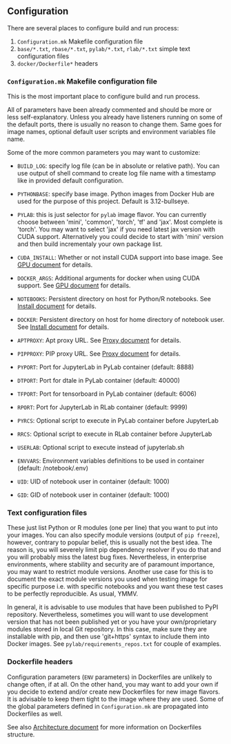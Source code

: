 ## Configuration

There are several places to configure build and run process:

1. `Configuration.mk` Makefile configuration file
2. `base/*.txt`, `rbase/*.txt`, `pylab/*.txt`, `rlab/*.txt` simple text configuration files
3. `docker/Dockerfile*` headers


### `Configuration.mk` Makefile configuration file 

This is the most important place to configure build and run process.

All of parameters have been already commented and should be more or less self-explanatory. Unless you already have listeners running on some of the default ports, there is usually no reason to change them. Same goes for image names, optional default user scripts and environment variables file name.

Some of the more common parameters you may want to customize:

* `BUILD_LOG`: specify log file (can be in absolute or relative path). You can use output of shell command to create log file name with a timestamp like in provided default configuration.

* `PYTHONBASE`: specify base image. Python images from Docker Hub are used for the purpose of this project. Default is 3.12-bullseye.

* `PYLAB`: this is just selector for `pylab` image flavor. You can currently choose between 'mini', 'common', 'torch', 'tf' and 'jax'. Most complete is 'torch'. You may want to select 'jax' if you need latest jax version with CUDA support. Alternatively you could decide to start with 'mini' version and then build incrementaly your own package list.

* `CUDA_INSTALL`: Whether or not install CUDA support into base image. See [GPU document](GPU.md) for details.

* `DOCKER_ARGS`: Additional arguments for docker when using CUDA support. See [GPU document](GPU.md) for details.

* `NOTEBOOKS`: Persistent directory on host for Python/R notebooks. See [Install document](Install.md) for details.

* `DOCKER`: Persistent directory on host for home directory of notebook user. See [Install document](Install.md) for details.

* `APTPROXY`: Apt proxy URL. See [Proxy document](Proxy.md) for details.

* `PIPPROXY`: PIP proxy URL. See [Proxy document](Proxy.md) for details.

* `PYPORT`: Port for JupyterLab in PyLab container (default: 8888)

* `DTPORT`: Port for dtale in PyLab container (default: 40000)

* `TFPORT`: Port for tensorboard in PyLab container (default: 6006)

* `RPORT`: Port for JupyterLab in RLab container (default: 9999)

* `PYRCS`: Optional script to execute in PyLab container before JupyterLab

* `RRCS`: Optional script to execute in RLab container before JupyterLab

* `USERLAB`: Optional script to execute instead of jupyterlab.sh

* `ENVVARS`: Environment variables definitions to be used in container (default: /notebook/.env)

* `UID`: UID of notebook user in container (default: 1000)

* `GID`: GID of notebook user in container (default: 1000)


### Text configuration files

These just list Python or R modules (one per line) that you want to put into your images. You can also specify module versions (output of `pip freeze`), however, contrary to popular belief, this is usually not the best idea. The reason is, you will severely limit pip dependency resolver if you do that and you will probably miss the latest bug fixes. Nevertheless, in enterprise environments, where stability and security are of paramount importance, you may want to restrict module versions. Another use case for this is to document the exact module versions you used when testing image for specific purpose i.e. with specific notebooks and you want these test cases to be perfectly reproducible. As usual, YMMV.

In general, it is advisable to use modules that have been published to PyPI repository. Nevertheless, sometimes you will want to use development version that has not been published yet or you have your own/proprietary modules stored in local Git repository. In this case, make sure they are installable with pip, and then use 'git+https' syntax to include them into Docker images. See `pylab/requirements_repos.txt` for couple of examples.


### Dockerfile headers

Configuration parameters (`ENV` parameters) in Dockerfiles are unlikely to change often, if at all. On the other hand, you may want to add your own if you decide to extend and/or create new Dockerfiles for new image flavors. It is advisable to keep them tight to the image where they are used. Some of the global parameters defined in `Configuration.mk` are propagated into Dockerfiles as well.

See also [Architecture document](Architecture.md) for more information on Dockerfiles structure.

